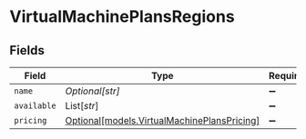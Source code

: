 # VirtualMachinePlansRegions


## Fields

| Field                                                                                  | Type                                                                                   | Required                                                                               | Description                                                                            |
| -------------------------------------------------------------------------------------- | -------------------------------------------------------------------------------------- | -------------------------------------------------------------------------------------- | -------------------------------------------------------------------------------------- |
| `name`                                                                                 | *Optional[str]*                                                                        | :heavy_minus_sign:                                                                     | N/A                                                                                    |
| `available`                                                                            | List[*str*]                                                                            | :heavy_minus_sign:                                                                     | N/A                                                                                    |
| `pricing`                                                                              | [Optional[models.VirtualMachinePlansPricing]](../models/virtualmachineplanspricing.md) | :heavy_minus_sign:                                                                     | N/A                                                                                    |